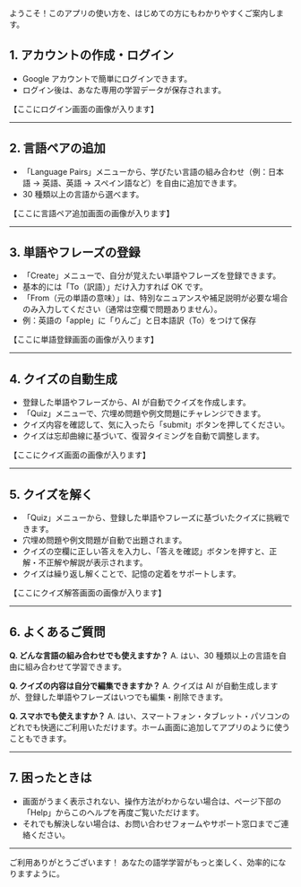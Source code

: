 ようこそ！このアプリの使い方を、はじめての方にもわかりやすくご案内します。

## 1. アカウントの作成・ログイン

- Google アカウントで簡単にログインできます。
- ログイン後は、あなた専用の学習データが保存されます。

【ここにログイン画面の画像が入ります】

---

## 2. 言語ペアの追加

- 「Language Pairs」メニューから、学びたい言語の組み合わせ（例：日本語 → 英語、英語 → スペイン語など）を自由に追加できます。
- 30 種類以上の言語から選べます。

【ここに言語ペア追加画面の画像が入ります】

---

## 3. 単語やフレーズの登録

- 「Create」メニューで、自分が覚えたい単語やフレーズを登録できます。
- 基本的には「To（訳語）」だけ入力すれば OK です。
- 「From（元の単語の意味）」は、特別なニュアンスや補足説明が必要な場合のみ入力してください（通常は空欄で問題ありません）。
- 例：英語の「apple」に「りんご」と日本語訳（To）をつけて保存

【ここに単語登録画面の画像が入ります】

---

## 4. クイズの自動生成

- 登録した単語やフレーズから、AI が自動でクイズを作成します。
- 「Quiz」メニューで、穴埋め問題や例文問題にチャレンジできます。
- クイズ内容を確認して、気に入ったら「submit」ボタンを押してください。
- クイズは忘却曲線に基づいて、復習タイミングを自動で調整します。

【ここにクイズ画面の画像が入ります】

---

## 5. クイズを解く

- 「Quiz」メニューから、登録した単語やフレーズに基づいたクイズに挑戦できます。
- 穴埋め問題や例文問題が自動で出題されます。
- クイズの空欄に正しい答えを入力し、「答えを確認」ボタンを押すと、正解・不正解や解説が表示されます。
- クイズは繰り返し解くことで、記憶の定着をサポートします。

【ここにクイズ解答画面の画像が入ります】

---

## 6. よくあるご質問

**Q. どんな言語の組み合わせでも使えますか？**
A. はい、30 種類以上の言語を自由に組み合わせて学習できます。

**Q. クイズの内容は自分で編集できますか？**
A. クイズは AI が自動生成しますが、登録した単語やフレーズはいつでも編集・削除できます。

**Q. スマホでも使えますか？**
A. はい、スマートフォン・タブレット・パソコンのどれでも快適にご利用いただけます。ホーム画面に追加してアプリのように使うこともできます。

---

## 7. 困ったときは

- 画面がうまく表示されない、操作方法がわからない場合は、ページ下部の「Help」からこのヘルプを再度ご覧いただけます。
- それでも解決しない場合は、お問い合わせフォームやサポート窓口までご連絡ください。

---

ご利用ありがとうございます！
あなたの語学学習がもっと楽しく、効率的になりますように。
